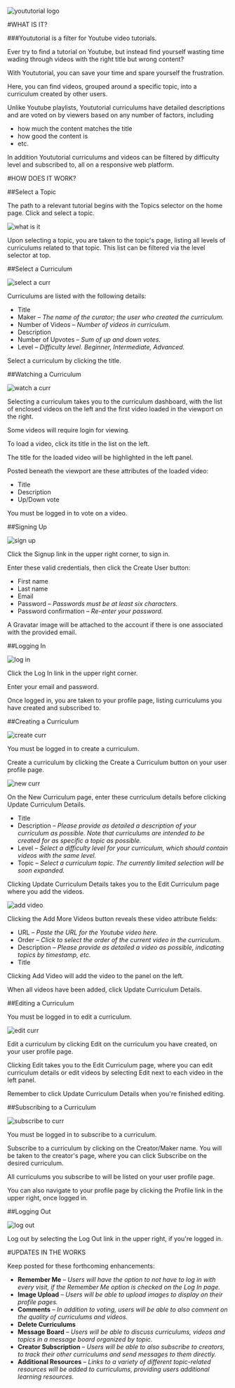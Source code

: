 ![yoututorial logo](https://cloud.githubusercontent.com/assets/17992804/13964571/bfef2748-f040-11e5-99f5-f0d7cac3e079.png)

#WHAT IS IT?

###Yoututorial is a filter for Youtube video tutorials.

Ever try to find a tutorial on Youtube, but instead find yourself wasting time wading through videos with the right title but wrong content?

With Yoututorial, you can save your time and spare yourself the frustration.

Here, you can find videos, grouped around a specific topic, into a curriculum created by other users.

Unlike Youtube playlists, Yoututorial curriculums have detailed descriptions and are voted on by viewers based on any number of factors, including 
* how much the content matches the title
* how good the content is
* etc.

In addition Yoututorial curriculums and videos can be filtered by difficulty level and subscribed to, all on a responsive web platform.

#HOW DOES IT WORK?

##Select a Topic

The path to a relevant tutorial begins with the Topics selector on the home page. Click and select a topic.

![what is it](https://cloud.githubusercontent.com/assets/17992804/13971054/723c05de-f063-11e5-8c55-1ee33c7ab928.jpg)

Upon selecting a topic, you are taken to the topic's page, listing all levels of curriculums related to that topic. This list can be filtered via the level selector at top.

##Select a Curriculum

![select a curr](https://cloud.githubusercontent.com/assets/17992804/13971125/f1b21952-f063-11e5-8d97-72b123e7a3f3.jpg)

Curriculums are listed with the following details:
* Title
* Maker – _The name of the curator; the user who created the curriculum._
* Number of Videos – _Number of videos in curriculum._
* Description
* Number of Upvotes – _Sum of up and down votes._
* Level – _Difficulty level. Beginner, Intermediate, Advanced._

Select a curriculum by clicking the title.

##Watching a Curriculum

![watch a curr](https://cloud.githubusercontent.com/assets/17992804/13971166/3c8d895c-f064-11e5-8d4f-a9cf1298d37f.jpg)

Selecting a curriculum takes you to the curriculum dashboard, with the list of enclosed videos on the left and the first video loaded in the viewport on the right.

Some videos will require login for viewing.

To load a video, click its title in the list on the left.

The title for the loaded video will be highlighted in the left panel.

Posted beneath the viewport are these attributes of the loaded video:
* Title
* Description
* Up/Down vote

You must be logged in to vote on a video.

##Signing Up

![sign up](https://cloud.githubusercontent.com/assets/17992804/13971185/7438b23c-f064-11e5-816b-46328df26498.jpg)

Click the Signup link in the upper right corner, to sign in.

Enter these valid credentials, then click the Create User button:
* First name
* Last name
* Email
* Password – _Passwords must be at least six characters._
* Password confirmation – _Re-enter your password._

A Gravatar image will be attached to the account if there is one associated with the provided email.

##Logging In

![log in](https://cloud.githubusercontent.com/assets/17992804/13971246/dcffdd2c-f064-11e5-82b2-e459009b3110.jpg)

Click the Log In link in the upper right corner.

Enter your email and password.

Once logged in, you are taken to your profile page, listing curriculums you have created and subscribed to.

##Creating a Curriculum

![create curr](https://cloud.githubusercontent.com/assets/17992804/13971272/3b1307e0-f065-11e5-81c9-cc8512645e64.jpg)

You must be logged in to create a curriculum.

Create a curriculum by clicking the Create a Curriculum button on your user profile page.

![new curr](https://cloud.githubusercontent.com/assets/17992804/13971294/6bd44d80-f065-11e5-8838-b30a3279c7a5.jpg)

On the New Curriculum page, enter these curriculum details before clicking Update Curriculum Details.
* Title
* Description – _Please provide as detailed a description of your curriculum as possible. Note that curriculums are intended to be created for as specific a topic as possible._
* Level – _Select a difficulty level for your curriculum, which should contain videos with the same level._
* Topic – _Select a curriculum topic. The currently limited selection will be soon expanded._

Clicking Update Curriculum Details takes you to the Edit Curriculum page where you add the videos.

![add video](https://cloud.githubusercontent.com/assets/17992804/13971365/18ab871c-f066-11e5-99f6-15c6dc5f05d9.jpg)

Clicking the Add More Videos button reveals these video attribute fields:
* URL – _Paste the URL for the Youtube video here._
* Order – _Click to select the order of the current video in the curriculum._
* Description – _Please provide as detailed a video as possible, indicating topics by timestamp, etc._
* Title

Clicking Add Video will add the video to the panel on the left.

When all videos have been added, click Update Curriculum Details.

##Editing a Curriculum

You must be logged in to edit a curriculum.

![edit curr](https://cloud.githubusercontent.com/assets/17992804/13971386/3d2b068a-f066-11e5-93aa-e0e93dfb4d52.jpg)

Edit a curriculum by clicking Edit on the curriculum you have created, on your user profile page.

Clicking Edit takes you to the Edit Curriculum page, where you can edit curriculum details or edit videos by selecting Edit next to each video in the left panel.

Remember to click Update Curriculum Details when you're finished editing.

##Subscribing to a Curriculum

![subscribe to curr](https://cloud.githubusercontent.com/assets/17992804/13971575/9540da56-f067-11e5-861f-cb25073b0442.jpg)

You must be logged in to subscribe to a curriculum.

Subscribe to a curriculum by clicking on the Creator/Maker name. You will be taken to the creator's page, where you can click Subscribe on the desired curriculum.

All curriculums you subscribe to will be listed on your user profile page.

You can also navigate to your profile page by clicking the Profile link in the upper right, once logged in.

##Logging Out

![log out](https://cloud.githubusercontent.com/assets/17992804/13971603/c0ab8876-f067-11e5-93f7-a92df6355116.jpg)

Log out by selecting the Log Out link in the upper right, if you're logged in.

#UPDATES IN THE WORKS

Keep posted for these forthcoming enhancements:
* __Remember Me__ – _Users will have the option to not have to log in with every visit, if the Remember Me option is checked on the Log In page._
* __Image Upload__ – _Users will be able to upload images to display on their profile pages._
* __Comments__ – _In addition to voting, users will be able to also comment on the quality of curriculums and videos._
* __Delete Curriculums__ 
* __Message Board__ – _Users will be able to discuss curriculums, videos and topics in a message board organized by topic._
* __Creator Subscription__ – _Users will be able to also subscribe to creators, to track their other curriculums and send messages to them directly._
* __Additional Resources__ – _Links to a variety of different topic-related resources will be added to curriculums, providing users additional learning resources._
